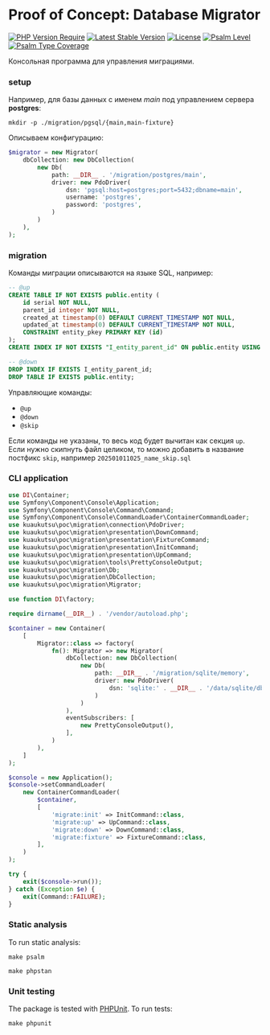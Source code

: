 # Proof of Concept: Database Migrator

[![PHP Version Require](http://poser.pugx.org/kuaukutsu/poc-migration/require/php)](https://packagist.org/packages/kuaukutsu/poc-migration)
[![Latest Stable Version](https://poser.pugx.org/kuaukutsu/poc-migration/v/stable)](https://packagist.org/packages/kuaukutsu/poc-migration)
[![License](http://poser.pugx.org/kuaukutsu/poc-migration/license)](https://packagist.org/packages/kuaukutsu/poc-migration)
[![Psalm Level](https://shepherd.dev/github/kuaukutsu/poc-migration/level.svg)](https://shepherd.dev/github/kuaukutsu/poc-migration)
[![Psalm Type Coverage](https://shepherd.dev/github/kuaukutsu/poc-migration/coverage.svg)](https://shepherd.dev/github/kuaukutsu/poc-migration)

Консольная программа для управления миграциями.

### setup

Например, для базы данных с именем _main_ под управлением сервера **postgres**:
```shell
mkdir -p ./migration/pgsql/{main,main-fixture} 
```

Описываем конфигурацию:
```php
$migrator = new Migrator(
    dbCollection: new DbCollection(
        new Db(
            path: __DIR__ . '/migration/postgres/main',
            driver: new PdoDriver(
                dsn: 'pgsql:host=postgres;port=5432;dbname=main',
                username: 'postgres',
                password: 'postgres',
            )
        )
    ),
);
```

### migration

Команды миграции описываются на языке SQL, например:
```sql
-- @up
CREATE TABLE IF NOT EXISTS public.entity (
    id serial NOT NULL,
    parent_id integer NOT NULL,
    created_at timestamp(0) DEFAULT CURRENT_TIMESTAMP NOT NULL,
    updated_at timestamp(0) DEFAULT CURRENT_TIMESTAMP NOT NULL,
    CONSTRAINT entity_pkey PRIMARY KEY (id)
);
CREATE INDEX IF NOT EXISTS "I_entity_parent_id" ON public.entity USING btree (parent_id);

-- @down
DROP INDEX IF EXISTS I_entity_parent_id;
DROP TABLE IF EXISTS public.entity;
```

Управляющие команды:

- `@up`
- `@down`
- `@skip`

Если команды не указаны, то весь код будет вычитан как секция `up`.  
Если нужно скипнуть файл целиком, то можно добавить в название постфикс `skip`, например `202501011025_name_skip.sql`

### CLI application

```php
use DI\Container;
use Symfony\Component\Console\Application;
use Symfony\Component\Console\Command\Command;
use Symfony\Component\Console\CommandLoader\ContainerCommandLoader;
use kuaukutsu\poc\migration\connection\PdoDriver;
use kuaukutsu\poc\migration\presentation\DownCommand;
use kuaukutsu\poc\migration\presentation\FixtureCommand;
use kuaukutsu\poc\migration\presentation\InitCommand;
use kuaukutsu\poc\migration\presentation\UpCommand;
use kuaukutsu\poc\migration\tools\PrettyConsoleOutput;
use kuaukutsu\poc\migration\Db;
use kuaukutsu\poc\migration\DbCollection;
use kuaukutsu\poc\migration\Migrator;

use function DI\factory;

require dirname(__DIR__) . '/vendor/autoload.php';

$container = new Container(
    [
        Migrator::class => factory(
            fn(): Migrator => new Migrator(
                dbCollection: new DbCollection(
                    new Db(
                        path: __DIR__ . '/migration/sqlite/memory',
                        driver: new PdoDriver(
                            dsn: 'sqlite:' . __DIR__ . '/data/sqlite/db.sqlite3',
                        )
                    )
                ),
                eventSubscribers: [
                    new PrettyConsoleOutput(),
                ],
            )
        ),
    ]
);

$console = new Application();
$console->setCommandLoader(
    new ContainerCommandLoader(
        $container,
        [
            'migrate:init' => InitCommand::class,
            'migrate:up' => UpCommand::class,
            'migrate:down' => DownCommand::class,
            'migrate:fixture' => FixtureCommand::class,
        ],
    )
);

try {
    exit($console->run());
} catch (Exception $e) {
    exit(Command::FAILURE);
}
```

### Static analysis

To run static analysis:

```shell
make psalm
```

```shell
make phpstan
```

### Unit testing

The package is tested with [PHPUnit](https://phpunit.de/). To run tests:

```shell
make phpunit
```
